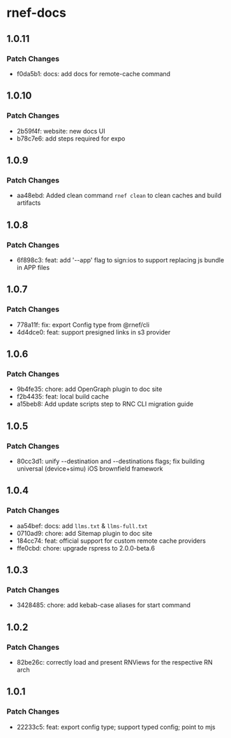 # rnef-docs

## 1.0.11

### Patch Changes

- f0da5b1: docs: add docs for remote-cache command

## 1.0.10

### Patch Changes

- 2b59f4f: website: new docs UI
- b78c7e6: add steps required for expo

## 1.0.9

### Patch Changes

- aa48ebd: Added clean command `rnef clean` to clean caches and build artifacts

## 1.0.8

### Patch Changes

- 6f898c3: feat: add '--app' flag to sign:ios to support replacing js bundle in APP files

## 1.0.7

### Patch Changes

- 778a11f: fix: export Config type from @rnef/cli
- 4d4dce0: feat: support presigned links in s3 provider

## 1.0.6

### Patch Changes

- 9b4fe35: chore: add OpenGraph plugin to doc site
- f2b4435: feat: local build cache
- a15beb8: Add update scripts step to RNC CLI migration guide

## 1.0.5

### Patch Changes

- 80cc3d1: unify --destination and --destinations flags; fix building universal (device+simu) iOS brownfield framework

## 1.0.4

### Patch Changes

- aa54bef: docs: add `llms.txt` & `llms-full.txt`
- 0710ad9: chore: add Sitemap plugin to doc site
- 184cc74: feat: official support for custom remote cache providers
- ffe0cbd: chore: upgrade rspress to 2.0.0-beta.6

## 1.0.3

### Patch Changes

- 3428485: chore: add kebab-case aliases for start command

## 1.0.2

### Patch Changes

- 82be26c: correctly load and present RNViews for the respective RN arch

## 1.0.1

### Patch Changes

- 22233c5: feat: export config type; support typed config; point to mjs
